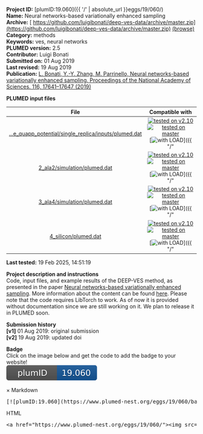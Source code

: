 **Project ID:** [plumID:19.060]({{ '/' | absolute_url }}eggs/19/060/)  
**Name:**  Neural networks-based variationally enhanced sampling  
**Archive:** [ https://github.com/luigibonati/deep-ves-data/archive/master.zip](https://github.com/luigibonati/deep-ves-data/archive/master.zip) [(browse)](https://github.com/luigibonati/deep-ves-data/tree/master)  
**Category:**  methods  
**Keywords:**  ves, neural networks  
**PLUMED version:**  2.5  
**Contributor:**  Luigi Bonati  
**Submitted on:** 01 Aug 2019  
**Last revised:** 19 Aug 2019  
**Publication:** [L. Bonati, Y.-Y. Zhang, M. Parrinello, Neural networks-based variationally enhanced sampling. Proceedings of the National Academy of Sciences. 116, 17641–17647 (2019)](http://dx.doi.org/10.1073/pnas.1907975116)  
  
**PLUMED input files**  
  
| File     | Compatible with |  
|:--------:|:--------:|  
| [...e_quapp_potential/single_replica/inputs/plumed.dat](./data/1_wolfe_quapp_potential/single_replica/inputs/plumed.dat.md) |  [![tested on v2.10](https://img.shields.io/badge/v2.10-failed-red.svg)](data/1_wolfe_quapp_potential/single_replica/inputs/plumed.dat.plumed.stderr) [![tested on master](https://img.shields.io/badge/master-failed-red.svg)](data/1_wolfe_quapp_potential/single_replica/inputs/plumed.dat.plumed_master.stderr) [![with LOAD](https://img.shields.io/badge/with-LOAD-yellow.svg)]({{ "/" | absolute_url }}badges) |  
| [2_ala2/simulation/plumed.dat](./data/2_ala2/simulation/plumed.dat.md) |  [![tested on v2.10](https://img.shields.io/badge/v2.10-failed-red.svg)](data/2_ala2/simulation/plumed.dat.plumed.stderr) [![tested on master](https://img.shields.io/badge/master-failed-red.svg)](data/2_ala2/simulation/plumed.dat.plumed_master.stderr) [![with LOAD](https://img.shields.io/badge/with-LOAD-yellow.svg)]({{ "/" | absolute_url }}badges) |  
| [3_ala4/simulation/plumed.dat](./data/3_ala4/simulation/plumed.dat.md) |  [![tested on v2.10](https://img.shields.io/badge/v2.10-failed-red.svg)](data/3_ala4/simulation/plumed.dat.plumed.stderr) [![tested on master](https://img.shields.io/badge/master-failed-red.svg)](data/3_ala4/simulation/plumed.dat.plumed_master.stderr) [![with LOAD](https://img.shields.io/badge/with-LOAD-yellow.svg)]({{ "/" | absolute_url }}badges) |  
| [4_silicon/plumed.dat](./data/4_silicon/plumed.dat.md) |  [![tested on v2.10](https://img.shields.io/badge/v2.10-failed-red.svg)](data/4_silicon/plumed.dat.plumed.stderr) [![tested on master](https://img.shields.io/badge/master-failed-red.svg)](data/4_silicon/plumed.dat.plumed_master.stderr) [![with LOAD](https://img.shields.io/badge/with-LOAD-yellow.svg)]({{ "/" | absolute_url }}badges) |  
  
**Last tested:**  19 Feb 2025, 14:51:19
  
**Project description and instructions**  
Code, input files, and example results of the DEEP-VES method, as presented in the paper [Neural networks-based variationally enhanced sampling](https://doi.org/10.1073/pnas.1907975116). More information about the content can be found [here](https://github.com/luigibonati/deep-ves-data/blob/master/README.md). Please note that the code requires LibTorch to work. As of now it is provided without documentation since we are still working on it. We plan to release it in PLUMED soon.

  
**Submission history**  
**[v1]** 01 Aug 2019: original submission  
**[v2]** 19 Aug 2019: updated doi  
  
**Badge**  
Click on the image below and get the code to add the badge to your website!  
<img src="./badge.svg" alt="plumeDnest:19.060" id="myBtn" class="badge">
<div id="myModal" class="modal">
  <div class="modal-content">
    <span class="close">&times;</span>
    Markdown<pre>[![plumID:19.060](https://www.plumed-nest.org/eggs/19/060/badge.svg)](https://www.plumed-nest.org/eggs/19/060/)</pre>
    HTML<pre>&lt;a href="https://www.plumed-nest.org/eggs/19/060/"&gt;&lt;img src="https://www.plumed-nest.org/eggs/19/060/badge.svg" alt="plumID:19.060"&gt;&lt;/a&gt;</pre>
  </div>
</div>
